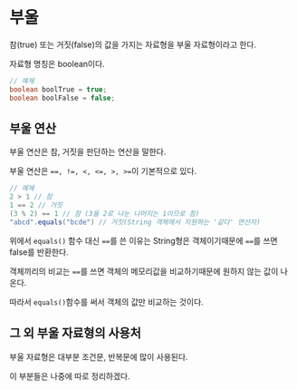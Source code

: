 # 부울

참(true) 또는 거짓(false)의 값을 가지는 자료형을 부울 자료형이라고 한다.

자료형 명칭은 boolean이다.

```java
// 예제
boolean boolTrue = true;
boolean boolFalse = false;
```

## 부울 연산

부울 연산은 참, 거짓을 판단하는 연산을 말한다.

부울 연산은 `==, !=, <, <=, >, >=`이 기본적으로 있다.

```java
// 예제
2 > 1 // 참
1 == 2 // 거짓
(3 % 2) == 1 // 참 (3을 2로 나눈 나머지는 1이므로 참)
"abcd".equals("bcde") // 거짓(String 객체에서 지원하는 '같다' 연산자)
```

위에서 `equals()` 함수 대신 `==`를 쓴 이유는 String형은 객체이기때문에 `==`를 쓰면 false를 반환한다.

객체끼리의 비교는 `==`를 쓰면 객체의 메모리값을 비교하기때문에 원하지 않는 값이 나온다.

따라서 `equals()`함수를 써서 객체의 값만 비교하는 것이다.

## 그 외 부울 자료형의 사용처

부울 자료형은 대부분 조건문, 반복문에 많이 사용된다.

이 부분들은 나중에 따로 정리하겠다.